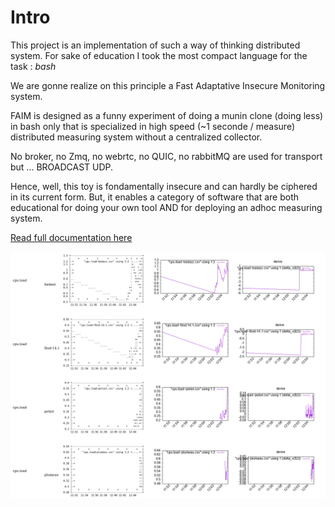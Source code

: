 # Intro

This project is an implementation of such a way of thinking distributed system.
For sake of education I took the most compact language for the task : *bash*

We are gonne realize on this principle a Fast Adaptative Insecure Monitoring system.

FAIM is designed as a funny experiment of doing a munin clone (doing less) in bash only that is specialized in high speed (~1 seconde / measure) distributed measuring system without a centralized collector.

No broker, no Zmq, no webrtc, no QUIC, no rabbitMQ are used for transport but ... BROADCAST UDP.

Hence, well, this toy is fondamentally insecure and can hardly be ciphered in its current form.  But, it enables a category of software that are both educational for doing your own tool AND 
for deploying an adhoc measuring system.

[Read full documentation here](https://github.com/jul/FAIM/tree/main/doc)

![example](./img/example.png)




